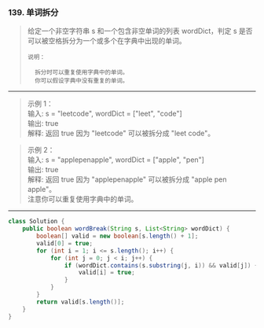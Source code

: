 ### 139. 单词拆分

>给定一个非空字符串 s 和一个包含非空单词的列表 wordDict，判定 s 是否可以被空格拆分为一个或多个在字典中出现的单词。
>
>     说明：
>
>       拆分时可以重复使用字典中的单词。
>       你可以假设字典中没有重复的单词。
***
>示例 1：  
>输入: s = "leetcode", wordDict = ["leet", "code"]  
>输出: true  
>解释: 返回 true 因为 "leetcode" 可以被拆分成 "leet code"。  

>示例 2：  
>输入: s = "applepenapple", wordDict = ["apple", "pen"]  
>输出: true  
>解释: 返回 true 因为 "applepenapple" 可以被拆分成 "apple pen apple"。  
>     注意你可以重复使用字典中的单词。  
***
```java
class Solution {
    public boolean wordBreak(String s, List<String> wordDict) {
        boolean[] valid = new boolean[s.length() + 1];
        valid[0] = true;
        for (int i = 1; i <= s.length(); i++) {
            for (int j = 0; j < i; j++) {
                if (wordDict.contains(s.substring(j, i)) && valid[j]) {
                    valid[i] = true;
                }
            }  
        }
        return valid[s.length()];
    }
}
```
